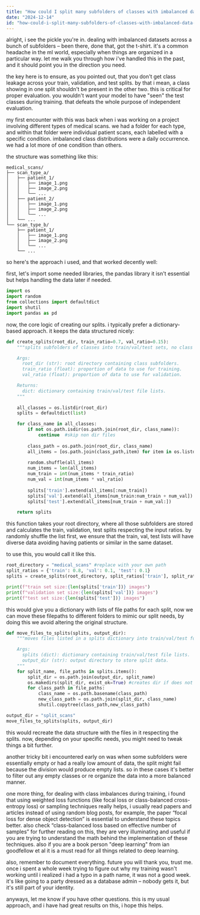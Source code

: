 ```yaml
---
title: "How could I split many subfolders of classes with imbalanced data into train val test, without classes overlapping?"
date: "2024-12-14"
id: "how-could-i-split-many-subfolders-of-classes-with-imbalanced-data-into-train-val-test-without-classes-overlapping"
---
```


alright, i see the pickle you're in. dealing with imbalanced datasets across a bunch of subfolders – been there, done that, got the t-shirt. it's a common headache in the ml world, especially when things are organized in a particular way. let me walk you through how i've handled this in the past, and it should point you in the direction you need.

the key here is to ensure, as you pointed out, that you don't get class leakage across your train, validation, and test splits. by that i mean, a class showing in one split shouldn't be present in the other two. this is critical for proper evaluation. you wouldn't want your model to have "seen" the test classes during training. that defeats the whole purpose of independent evaluation.

my first encounter with this was back when i was working on a project involving different types of medical scans. we had a folder for each type, and within that folder were individual patient scans, each labelled with a specific condition. imbalanced class distributions were a daily occurrence. we had a lot more of one condition than others.

the structure was something like this:

```
medical_scans/
├── scan_type_a/
│   ├── patient_1/
│   │   ├── image_1.png
│   │   ├── image_2.png
│   │   └── ...
│   ├── patient_2/
│   │   ├── image_1.png
│   │   ├── image_2.png
│   │   └── ...
│   └── ...
└── scan_type_b/
    ├── patient_1/
    │   ├── image_1.png
    │   ├── image_2.png
    │   └── ...
    └── ...
```

so here's the approach i used, and that worked decently well:

first, let's import some needed libraries, the pandas library it isn't essential but helps handling the data later if needed.

```python
import os
import random
from collections import defaultdict
import shutil
import pandas as pd
```

now, the core logic of creating our splits. i typically prefer a dictionary-based approach. it keeps the data structured nicely:

```python
def create_splits(root_dir, train_ratio=0.7, val_ratio=0.15):
    """splits subfolders of classes into train/val/test sets, no class overlap.

    Args:
      root_dir (str): root directory containing class subfolders.
      train_ratio (float): proportion of data to use for training.
      val_ratio (float): proportion of data to use for validation.

    Returns:
      dict: dictionary containing train/val/test file lists.
    """
    
    all_classes = os.listdir(root_dir)
    splits = defaultdict(list)

    for class_name in all_classes:
        if not os.path.isdir(os.path.join(root_dir, class_name)):
            continue  #skip non dir files
        
        class_path = os.path.join(root_dir, class_name)
        all_items = [os.path.join(class_path,item) for item in os.listdir(class_path) if os.path.isdir(os.path.join(class_path, item))]
        
        random.shuffle(all_items)
        num_items = len(all_items)
        num_train = int(num_items * train_ratio)
        num_val = int(num_items * val_ratio)
        
        splits['train'].extend(all_items[:num_train])
        splits['val'].extend(all_items[num_train:num_train + num_val])
        splits['test'].extend(all_items[num_train + num_val:])

    return splits

```
this function takes your root directory, where all those subfolders are stored and calculates the train, validation, test splits respecting the input ratios. by randomly shuffle the list first, we ensure that the train, val, test lists will have diverse data avoiding having patients or similar in the same dataset.

to use this, you would call it like this.

```python
root_directory = "medical_scans" #replace with your own path
split_ratios = {'train': 0.8, 'val': 0.1, 'test': 0.1}
splits = create_splits(root_directory, split_ratios['train'], split_ratios['val'])

print(f"train set size:{len(splits['train'])} images")
print(f"validation set size:{len(splits['val'])} images")
print(f"test set size:{len(splits['test'])} images")
```

this would give you a dictionary with lists of file paths for each split, now we can move these filepaths to different folders to mimic our split needs, by doing this we avoid altering the original structure.

```python
def move_files_to_splits(splits, output_dir):
    """moves files listed in a splits dictionary into train/val/test folders.

    Args:
      splits (dict): dictionary containing train/val/test file lists.
      output_dir (str): output directory to store split data.
    """
    for split_name, file_paths in splits.items():
        split_dir = os.path.join(output_dir, split_name)
        os.makedirs(split_dir, exist_ok=True) #creates dir if does not exist
        for class_path in file_paths:
            class_name = os.path.basename(class_path)
            new_class_path = os.path.join(split_dir, class_name)
            shutil.copytree(class_path,new_class_path)

output_dir = "split_scans"
move_files_to_splits(splits, output_dir)
```
this would recreate the data structure with the files in it respecting the splits.
now, depending on your specific needs, you might need to tweak things a bit further.

another tricky bit i encountered early on was when some subfolders were essentially empty or had a really low amount of data, the split might fail because the division would produce empty lists. so in these cases it's better to filter out any empty classes or re organize the data into a more balanced manner.

one more thing, for dealing with class imbalances during training, i found that using weighted loss functions (like focal loss or class-balanced cross-entropy loss) or sampling techniques really helps, i usually read papers and articles instead of using random blog posts, for example, the paper “focal loss for dense object detection” is essential to understand these topics better. also check “class-balanced loss based on effective number of samples” for further reading on this, they are very illuminating and useful if you are trying to understand the math behind the implementation of these techniques. also if you are a book person "deep learning" from ian goodfellow et al it is a must read for all things related to deep learning.

also, remember to document everything. future you will thank you, trust me. once i spent a whole week trying to figure out why my training wasn't working until i realized i had a typo in a path name, it was not a good week. it's like going to a party dressed as a database admin – nobody gets it, but it's still part of your identity.

anyways, let me know if you have other questions. this is my usual approach, and i have had great results on this, i hope this helps.
